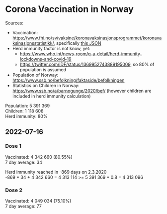 # Corona Vaccination in Norway

Sources:

- Vaccination: <https://www.fhi.no/sv/vaksine/koronavaksinasjonsprogrammet/koronavaksinasjonsstatistikk/>, specifically [this JSON](https://www.fhi.no/api/chartdata/api/99119)
- Herd immunity factor is not know, yet:
  - <https://www.who.int/news-room/q-a-detail/herd-immunity-lockdowns-and-covid-19>
  - <https://twitter.com/IDF/status/1369952743889195009>, so 80% of population is assumed
- Population of Norway: <https://www.ssb.no/befolkning/faktaside/befolkningen>
- Statistics on Children in Norway: https://www.ssb.no/a/barnogunge/2020/bef/ (however children are included in herd immunity calculation)

Population: 5 391 369  
Children: 1 118 608  
Herd immunity: 80%  

## 2022-07-16

### Dose 1

Vaccinated: 4 342 660 (80.55%)  
7 day average: 34

Herd immunity reached in -869 days on 2.3.2020  
-869 * 34 + 4 342 660 = 4 313 114 >= 5 391 369 * 0.8 = 4 313 096

### Dose 2

Vaccinated: 4 049 034 (75.10%)  
7 day average: 77


